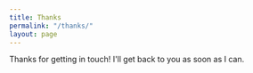 ```yaml
---
title: Thanks
permalink: "/thanks/"
layout: page
---
```


Thanks for getting in touch!
I'll get back to you as soon as I can.

